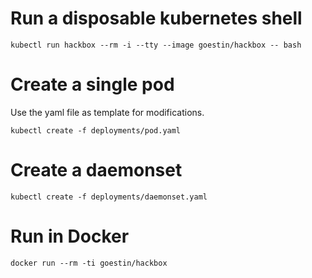 # Run a disposable kubernetes shell
```
kubectl run hackbox --rm -i --tty --image goestin/hackbox -- bash
```

# Create a single pod
Use the yaml file as template for modifications.
```
kubectl create -f deployments/pod.yaml
```

# Create a daemonset
```
kubectl create -f deployments/daemonset.yaml
```

# Run in Docker
```
docker run --rm -ti goestin/hackbox 
```

